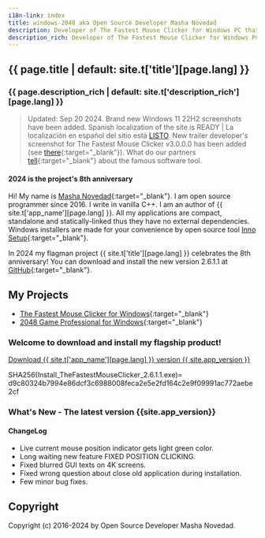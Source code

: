 ```yaml
---
i18n-link: index
title: windows-2048 aka Open Source Developer Masha Novedad
description: Developer of The Fastest Mouse Clicker for Windows PC that achieves 100000 clicks per second
description_rich: Developer of The Fastest Mouse Clicker for Windows PC that achieves 100000 clicks per second
---
```


## {{ page.title | default: site.t['title'][page.lang] }}

### {{ page.description_rich | default: site.t['description_rich'][page.lang] }}

> Updated: Sep 20 2024. Brand new Windows 11 22H2 screenshots have been added. Spanish localization of the site is READY | La localización en español del sitio está [LISTO](https://windows-2048.github.io/es/).
New trailer developer's screenshot for The Fastest Mouse Clicker v3.0.0.0 has been added (see [there](https://windows-2048.github.io/The-Fastest-Mouse-Clicker-for-Windows/index.html#TheFastestMouseClickerQt){:target="_blank"}).
What do our partners [tell](https://windows-2048.github.io/The-Fastest-Mouse-Clicker-for-Windows/index.html#Partners){:target="_blank"} about the famous software tool.

#### 2024 is the project's 8th anniversary

Hi! My name is [Masha Novedad](https://windows-2048.github.io/resume/){:target="_blank"}. I am open source programmer since 2016.
I write in vanilla C++.
I am an author of {{ site.t['app_name'][page.lang] }}.
All my applications are compact, standalone and statically-linked thus they have no external dependencies.
Windows installers are made for your convenience by open source tool [Inno Setup](https://jrsoftware.org/isinfo.php){:target="_blank"}.

In 2024 my flagman project {{ site.t['title'][page.lang] }} celebrates the 8th anniversary! You can download and install
the new version 2.6.1.1
at [GitHub](https://github.com/windows-2048/The-Fastest-Mouse-Clicker-for-Windows/releases/tag/v2.6.1.1){:target="_blank"}.

## My Projects

* [The Fastest Mouse Clicker for Windows](https://windows-2048.github.io/The-Fastest-Mouse-Clicker-for-Windows/){:target="_blank"}
* [2048 Game Professional for Windows](https://github.com/windows-2048/2048-Game-Professional-for-Windows){:target="_blank"}

### Welcome to download and install my flagship product!

<a href="{{ site.download_link_main }}" class="btn btn--stripe">Download {{ site.t['app_name'][page.lang] }} version {{ site.app_version }}</a>

SHA256(Install_TheFastestMouseClicker_2.6.1.1.exe)= d9c80324b7994e86dcf3c6988008feca2e5e2fd164c2e9f09991ac772aebe2cf

<a name="ChangeLog"></a>
### What's New - The latest version&nbsp;{{site.app_version}}

#### ChangeLog

* Live current mouse position indicator gets light green color.
* Long waiting new feature FIXED POSITION CLICKING.
* Fixed blurred GUI texts on 4K screens.
* Fixed wrong question about close old application during installation.
* Few minor bug fixes.

## Copyright

Copyright (c) 2016-2024 by Open Source Developer Masha Novedad.
